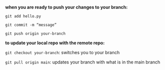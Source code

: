 **when you are ready to push your changes to your branch:**

`git add hello.py`

`git commit -m “message”`

`git push origin your-branch`

********to update your local repo with the remote repo:********

`git checkout your-branch`: switches you to your branch

`git pull origin main`: updates your branch with what is in the main branch
